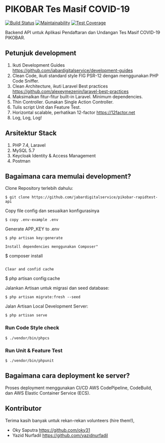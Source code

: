 # PIKOBAR Tes Masif COVID-19

[![Build Status](https://travis-ci.org/jabardigitalservice/pikobar-rapidtest-api.svg?branch=master)](https://travis-ci.org/jabardigitalservice/pikobar-rapidtest-api)
[![Maintainability](https://api.codeclimate.com/v1/badges/fae1475c143f7a532884/maintainability)](https://codeclimate.com/github/jabardigitalservice/pikobar-rapidtest-api/maintainability)
[![Test Coverage](https://api.codeclimate.com/v1/badges/fae1475c143f7a532884/test_coverage)](https://codeclimate.com/github/jabardigitalservice/pikobar-rapidtest-api/test_coverage)

Backend API untuk Aplikasi Pendaftaran dan Undangan Tes Masif COVID-19 PIKOBAR. 

## Petunjuk development
1. Ikuti Development Guides https://github.com/jabardigitalservice/development-guides
2. Clean Code, ikuti standard style FIG PSR-12 dengan menggunakan PHP Code Sniffer.
3. Clean Architecture, ikuti Laravel Best practices https://github.com/alexeymezenin/laravel-best-practices
4. Maksimalkan fitur-fitur built-in Laravel. Minimum dependencies.
5. Thin Controller. Gunakan Single Action Controller.
6. Tulis script Unit dan Feature Test.
7. Horizontal scalable, perhatikan 12-factor https://12factor.net
8. Log, Log, Log!

## Arsitektur Stack
1. PHP 7.4, Laravel
2. MySQL 5.7
3. Keycloak Identity & Access Management
4. Postman

## Bagaimana cara memulai development?
Clone Repository terlebih dahulu:
```
$ git clone https://github.com/jabardigitalservice/pikobar-rapidtest-api
```

Copy file config dan sesuaikan konfigurasinya
```
$ copy .env-example .env
```
Generate APP_KEY to .env
```
$ php artisan key:generate

Install dependencies menggunakan Composer"
```
$ composer install
```

Clear and confid cache
```
$ php artisan config:cache

Jalankan Artisan untuk migrasi dan seed database:
```
$ php artisan migrate:fresh --seed
```

Jalan Artisan Local Development Server:
```
$ php artisan serve
```

### Run Code Style check
```
$ ./vendor/bin/phpcs
```

### Run Unit & Feature Test
```
$ ./vendor/bin/phpunit
```

## Bagaimana cara deployment ke server?
Proses deployment menggunakan CI/CD AWS CodePipeline, CodeBuild, dan AWS Elastic Container Service (ECS).

## Kontributor
Terima kasih banyak untuk rekan-rekan volunteers (hire them!),
- Oky Saputra https://github.com/oky31
- Yazid Nurfadil https://github.com/yazidnurfadil

